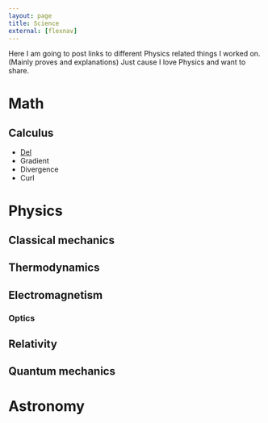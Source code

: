 ```yaml
---
layout: page
title: Science
external: [flexnav]
---
```


Here I am going to post links to different Physics related things I worked on. (Mainly proves and explanations) Just cause I love Physics and want to share.

# Math

## Calculus

* [Del](/science/math/calculus/del)
* Gradient
* Divergence
* Curl

# Physics

## Classical mechanics

## Thermodynamics

## Electromagnetism

### Optics

## Relativity

## Quantum mechanics

# Astronomy
